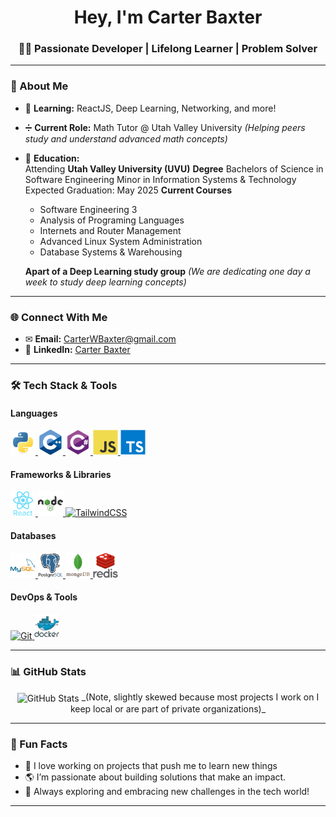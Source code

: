 <h1 align="center">Hey, I'm Carter Baxter</h1>
<h3 align="center">👨‍💻 Passionate Developer | Lifelong Learner | Problem Solver </h3>

---

### 💾 About Me

- 🌱 **Learning:** ReactJS, Deep Learning, Networking, and more!
- ➗ **Current Role:** Math Tutor @ Utah Valley University
  _(Helping peers study and understand advanced math concepts)_
- 📎 **Education:**  
  Attending **Utah Valley University (UVU)**
  **Degree**
  Bachelors of Science in Software Engineering
  Minor in Information Systems & Technology
  Expected Graduation: May 2025
  **Current Courses**

  - Software Engineering 3
  - Analysis of Programing Languages
  - Internets and Router Management
  - Advanced Linux System Administration
  - Database Systems & Warehousing

  **Apart of a Deep Learning study group**
  _(We are dedicating one day a week to study deep learning concepts)_

---

### 🌐 Connect With Me

- ✉ **Email:** CarterWBaxter@gmail.com
- 💼 **LinkedIn:** [Carter Baxter](https://www.linkedin.com/in/carter-baxter-839b89300/)

---

### 🛠️ Tech Stack & Tools

#### **Languages**

<p align="left">
 <a href="https://www.python.org/" target="_blank">
    <img src="https://raw.githubusercontent.com/devicons/devicon/master/icons/python/python-original.svg" alt="Python" width="40" height="40"/>
  </a>
  <a href="https://www.w3schools.com/cpp/" target="_blank">
    <img src="https://raw.githubusercontent.com/devicons/devicon/master/icons/cplusplus/cplusplus-original.svg" alt="C++" width="40" height="40"/>
  </a>
  <a href="https://www.w3schools.com/cs/" target="_blank">
    <img src="https://raw.githubusercontent.com/devicons/devicon/master/icons/csharp/csharp-original.svg" alt="C#" width="40" height="40"/>
  <a href="https://www.javascript.com/" target="_blank">
    <img src="https://raw.githubusercontent.com/devicons/devicon/master/icons/javascript/javascript-original.svg" alt="JavaScript" width="40" height="40"/>
  </a>
  <a href="https://www.typescriptlang.org/" target="_blank">
    <img src="https://raw.githubusercontent.com/devicons/devicon/master/icons/typescript/typescript-original.svg" alt="TypeScript" width="40" height="40"/>
  </a>
</p>

#### **Frameworks & Libraries**

<p align="left">
  <a href="https://reactjs.org/" target="_blank">
    <img src="https://raw.githubusercontent.com/devicons/devicon/master/icons/react/react-original-wordmark.svg" alt="React" width="40" height="40"/>
  </a>
  <a href="https://nodejs.org/" target="_blank">
    <img src="https://raw.githubusercontent.com/devicons/devicon/master/icons/nodejs/nodejs-original-wordmark.svg" alt="Node.js" width="40" height="40"/>
  </a>
  <a href="https://tailwindcss.com/" target="_blank">
    <img src="https://www.vectorlogo.zone/logos/tailwindcss/tailwindcss-icon.svg" alt="TailwindCSS" width="40" height="40"/>
  </a>
</p>

#### **Databases**

<p align="left">
 <a href="https://www.mysql.com/" target="_blank">
    <img src="https://raw.githubusercontent.com/devicons/devicon/master/icons/mysql/mysql-original-wordmark.svg" alt="MySQL" width="40" height="40"/>
  </a>
  <a href="https://www.postgresql.org/" target="_blank">
    <img src="https://raw.githubusercontent.com/devicons/devicon/master/icons/postgresql/postgresql-original-wordmark.svg" alt="PostgreSQL" width="40" height="40"/>
  </a>
  <a href="https://www.mongodb.com/" target="_blank">
    <img src="https://raw.githubusercontent.com/devicons/devicon/master/icons/mongodb/mongodb-original-wordmark.svg" alt="MongoDB" width="40" height="40"/>
  </a>
  <a href="https://redis.io/" target="_blank">
    <img src="https://raw.githubusercontent.com/devicons/devicon/master/icons/redis/redis-original-wordmark.svg" alt="Redis" width="40" height="40"/>
  </a>
</p>

#### **DevOps & Tools**

<p align="left">
  <a href="https://git-scm.com/" target="_blank">
    <img src="https://www.vectorlogo.zone/logos/git-scm/git-scm-icon.svg" alt="Git" width="40" height="40"/>
  </a>
  <a href="https://www.docker.com/" target="_blank">
    <img src="https://raw.githubusercontent.com/devicons/devicon/master/icons/docker/docker-original-wordmark.svg" alt="Docker" width="40" height="40"/>
  </a>
</p>

---

### 📊 GitHub Stats

<p align="center">
  <img align="center" src="https://github-readme-stats.vercel.app/api?username=CarterBaxter&show_icons=true&theme=tokyonight&locale=en" alt="GitHub Stats" />
  _(Note, slightly skewed because most projects I work on I keep local or are part of private organizations)_
</p>

---

### 🌟 Fun Facts

- 🧠 I love working on projects that push me to learn new things
- 🌎 I’m passionate about building solutions that make an impact.
- 🚀 Always exploring and embracing new challenges in the tech world!

---
